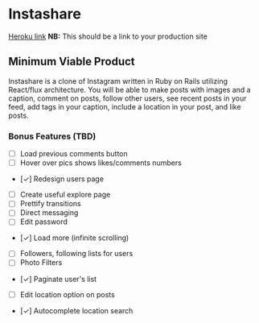 # Instashare

[Heroku link][heroku] **NB:** This should be a link to your production site

[heroku]: http://instashareapp.herokuapp.com/

## Minimum Viable Product

Instashare is a clone of Instagram written in Ruby on Rails
utilizing React/flux architecture. You will be able to make posts with
images and a caption, comment on posts, follow other users, see
recent posts in your feed, add tags in your caption, include a location
in your post, and like posts.

### Bonus Features (TBD)
- [ ] Load previous comments button
- [ ] Hover over pics shows likes/comments numbers
- [✓] Redesign users page
- [ ] Create useful explore page
- [ ] Prettify transitions
- [ ] Direct messaging
- [ ] Edit password
- [✓] Load more (infinite scrolling)
- [ ] Followers, following lists for users
- [ ] Photo Filters
- [✓] Paginate user's list
- [ ] Edit location option on posts
- [✓] Autocomplete location search
